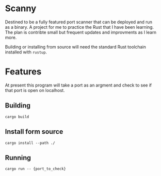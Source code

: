 # Scanny

Destined to be a fully featured port scanner that can be deployed and run as a binary. A project for me to practice the Rust that I have been learning. The plan is contribte small but frequent updates and improvments as I learn more.

Building or installing from source will need the standard Rust toolchain installed with `rustup`.

# Features

At present this program will take a port as an argment and check to see if that port is open on localhost.

## Building

`cargo build`

## Install form source

`cargo install --path ./`

## Running

`cargo run -- {port_to_check}`


